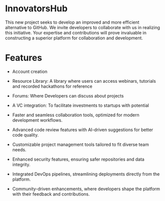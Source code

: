 # InnovatorsHub

This new project seeks to develop an improved and more efficient alternative to GitHub. We invite developers to collaborate with us in realizing this initiative.
Your expertise and contributions will prove invaluable in constructing a superior platform for collaboration and development.


# Features

- Account creation

- Resource Library: A library where users can access webinars, tutorials and recorded hackathons for reference

- Forums: Where Developers can discuss about projects

- A VC integration: To facilitate investments to startups with potential 

- Faster and seamless collaboration tools, optimized for modern development workflows.
- Advanced code review features with AI-driven suggestions for better code quality.
- Customizable project management tools tailored to fit diverse team needs.
- Enhanced security features, ensuring safer repositories and data integrity.
- Integrated DevOps pipelines, streamlining deployments directly from the platform.
- Community-driven enhancements, where developers shape the platform with their feedback and contributions.

